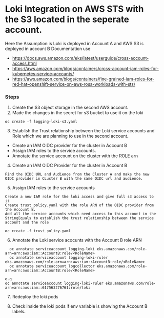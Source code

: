 # Loki Integration on AWS STS with the S3 located in the seperate account.
Here the Assumption is Loki is deployed in Account A and AWS S3 is deployed in account B
Documentation use
- https://docs.aws.amazon.com/eks/latest/userguide/cross-account-access.html
- https://aws.amazon.com/blogs/containers/cross-account-iam-roles-for-kubernetes-service-accounts/
- https://aws.amazon.com/blogs/containers/fine-grained-iam-roles-for-red-hat-openshift-service-on-aws-rosa-workloads-with-sts/

### Steps
 1. Create the S3 object storage in the second AWS account.
 2. Made the changes in the secret for s3 bucket to use it on the loki
 ```
 oc create -f logging-loki-s3.yaml
 ```
 3. Establish the Trust relationship between the Loki service accounts and Role which we are planning to use in the second account.
 - Create an IAM OIDC provider for the cluster in Account B 
 - Assign IAM roles to the service accounts.
 - Annotate the service account on the cluster with the ROLE arn
 
 4. Create an IAM OIDC Provider for the cluster in Account B
 ```
 Find the OIDC URL and Audience from the Cluster A and make the new OIDC provider in CLuster B with the same OIDC url and audience.
 ```
 5. Assign IAM roles to the service accounts
 ```
 Create a new IAM role for the loki access and give full s3 access to it 
 Create trust_policy.yaml with the role ARN of the OIDC provider from the Account B.
 Add all the service accounts which need access to this account in the StringEquals to establish the trust relationship between the service account and the role 
 ```
 ```
 oc create -f trust_policy.yaml
 ```
 
 6. Annotate the Loki service acocunts with the Account B role ARN 
 ```
   oc annotate serviceaccount logging-loki eks.amazonaws.com/role-arn=arn:aws:iam::AccountB:role/<RoleName>
   oc annotate serviceaccount logging-loki-ruler eks.amazonaws.com/role-arn=arn:aws:iam::AccountB:role/<RoleName>
   oc annotate serviceaccount logcollector eks.amazonaws.com/role-arn=arn:aws:iam::AccountB:role/<RoleName>

e.g 
oc annotate serviceaccount logging-loki-ruler eks.amazonaws.com/role-arn=arn:aws:iam::617563276761:role/loki
 ```
 7. Redeploy the loki pods

 8. Check inside the loki pods if env variable is showing the Account B labels.
